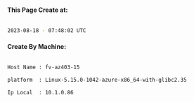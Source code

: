 
   
#### This Page Create at:

```bash

2023-08-18 - 07:48:02 UTC

```

#### Create By Machine:

```bash

Host Name : fv-az403-15

platform  : Linux-5.15.0-1042-azure-x86_64-with-glibc2.35

Ip Local  : 10.1.0.86

```

